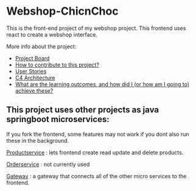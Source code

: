 <h1>Webshop-ChicnChoc</h1>
<p>This is the front-end project of my webshop project. This frontend uses react to create a webshop interface.</p>

More info about the project:

- [Project Board](https://github.com/Kibuns/Webshop-ChicnChoc/projects)
- [How to contribute to this project?](https://github.com/Kibuns/Webshop-ChicnChoc/blob/master/CONTRIBUTING.md)
- [User Stories](https://github.com/Kibuns/Webshop-ChicnChoc/blob/master/UserStories.md)
- [C4 Architecture](https://github.com/Kibuns/Webshop-ChicnChoc/blob/master/C4.md)
- [What are the learning outcomes, and how did I (or how am I going to) achieve these?](https://github.com/Kibuns/Webshop-ChicnChoc/blob/master/PORTFOLIO.md)



## This project uses other projects as java springboot microservices:
If you fork the frontend, some features may not work if you dont also run these in the background.

<a href="https://github.com/Kibuns/WebshopCHICNCHOC-ProductService">Productservice</a> : lets frontend create read update and delete products.

<a href="https://github.com/Kibuns/WeshopOrderService">Orderservice</a> : not currently used

[Gateway](https://github.com/Kibuns/WebshopGatewayService) : a gateway that connects all of the other micro services to the frontend.



